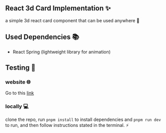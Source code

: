 ## React 3d Card Implementation ✨

a simple 3d react card component that can be used anywhere 🚀


## Used Dependencies 📚

- React Spring (lightweight library for animation)

## Testing 🧪
### website 🌐
Go to this [link](https://react-card-lime.vercel.app)
### locally 💻
clone the repo, run `pnpm install` to install dependencies and `pnpm run dev` to run, and then follow instructions stated in the terminal. ⚡
